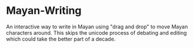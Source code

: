 # Mayan-Writing
An interactive way to write in Mayan using "drag and drop" to move Mayan characters around.
This skips the unicode process of debating and editing which could take the better part of a decade.


